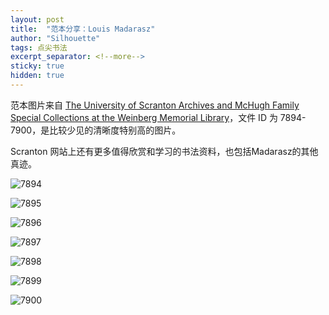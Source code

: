 ```yaml
---
layout: post
title:  "范本分享：Louis Madarasz"
author: "Silhouette"
tags: 点尖书法
excerpt_separator: <!--more-->
sticky: true
hidden: true
---
```


<!--more-->

范本图片来自 [The University of Scranton Archives and McHugh Family Special Collections at the Weinberg Memorial Library](https://digitalservices.scranton.edu/digital/collection/zanerbloser/)，文件 ID 为 7894-7900，是比较少见的清晰度特别高的图片。

Scranton 网站上还有更多值得欣赏和学习的书法资料，也包括Madarasz的其他真迹。

![7894](/assets/images/zanerbloser_7894_full.jpg)

![7895](/assets/images/zanerbloser_7895_full.jpg)

![7896](/assets/images/zanerbloser_7896_full.jpg)

![7897](/assets/images/zanerbloser_7897_full.jpg)

![7898](/assets/images/zanerbloser_7898_full.jpg)

![7899](/assets/images/zanerbloser_7899_full.jpg)

![7900](/assets/images/zanerbloser_7900_full.jpg)
